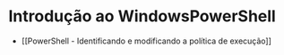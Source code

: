 # Introdução ao WindowsPowerShell

- [[PowerShell - Identificando e modificando a política de execução]]